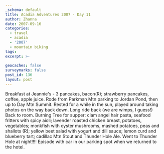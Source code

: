 ```yaml
---
_schema: default
title: Acadia Adventures 2007 - Day 11
author: Zhanna
date: 2007-09-16
categories:
  - travel
  - acadia
  - '2007'
  - mountain biking
tags:
excerpt: >- 
  
geocaches: false
surveymarks: false
post_id: 136
layout: post
---
```


Breakfast at Jeannie's - 3 pancakes, bacon(R); strawberry pancakes, coffee, apple juice.  Rode from Parkman Mtn parking to Jordan Pond, then up to Day Mtn Summit.  Rested for a while in the sun, played around taking photos on the way back down.  Long ride back (we are wimps, I guess!) Back to room.  Burning Tree for supper: clam angel hair pasta, seafood fritters with spicy aioli; lavender roasted chicken breast, potatoes, vegetables; monkfish with oyster mushrooms, mashed potatoes,  peas and shallots (R); yellow beet salad with yogurt and dill sauce; lemon curd and blueberry tart; cadillac Mtn Stout and Thunder Hole Ale.  Went to Thunder Hole at night!!!! Episode with car in our parking spot when we returned to the hotel.

